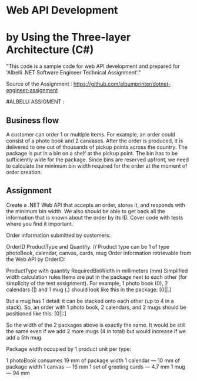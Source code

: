 # Web API Development 
# by Using the Three-layer Architecture (C#)

"This code is a sample code for web API development and prepared for 'Albelli .NET Software Engineer Technical Assignment'."

Source of the Assignment : https://github.com/albumprinter/dotnet-engineer-assignment

#ALBELLI ASSIGMENT :

## Business flow
A customer can order 1 or multiple items.
For example, an order could consist of a photo book and 2 canvases.
After the order is produced, it is delivered to one out of thousands of pickup points across the country.
The package is put in a bin on a shelf at the pickup point. The bin has to be sufficiently wide for the package.
Since bins are reserved upfront, we need to calculate the minimum bin width required for the order at the moment of order creation.

## Assignment
Create a .NET Web API that accepts an order, stores it, and responds with the minimum bin width.
We also should be able to get back all the information that is known about the order by its ID.
Cover code with tests where you find it important.

Order information submitted by customers:

OrderID
ProductType and Quantity. // Product type can be 1 of type photoBook, calendar, canvas, cards, mug
Order information retrievable from the Web API by OrderID:

ProductType with quantity
RequiredBinWidth in millimeters (mm)
Simplified width calculation rules
Items are put in the package next to each other (for simplicity of the test assignment).
For example, 1 photo book (0), 2 calendars (|) and 1 mug (.) should look like this in the package: [0||.]

But a mug has 1 detail: it can be stacked onto each other (up to 4 in a stack). So, an order with 1 photo book, 2 calendars, and 2 mugs should be positioned like this: [0||:]

So the width of the 2 packages above is exactly the same. It would be still the same even if we add 2 more mugs (4 in total) but would increase if we add a 5th mug.

Package width occupied by 1 product unit per type:

1 photoBook consumes 19 mm of package width
1 calendar — 10 mm of package width
1 canvas — 16 mm
1 set of greeting cards — 4.7 mm
1 mug — 94 mm
